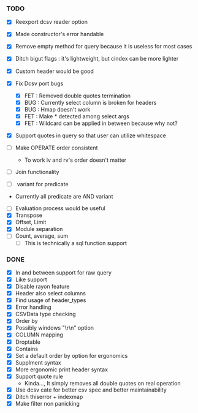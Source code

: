 ### TODO

* [x] Reexport dcsv reader option
* [x] Made constructor's error handable
* [x] Remove empty method for query because it is useless for most cases
* [x] Ditch bigut flags : it's lightweight, but cindex can be more lighter
* [x] Custom header would be good
* [x] Fix Dcsv port bugs
	* [x] FET : Removed double quotes termination
	* [x] BUG : Currently select column is broken for headers
	* [x] BUG : Hmap doesn't work
	* [x] FET : Make * detected among select args
	* [x] FET : Wildcard can be applied in between because why not?
* [x] Support quotes in query so that user can utilize whitespace

* [ ] Make OPERATE order consistent
	- To work lv and rv's order doesn't matter

* [ ] Join functionality
* [ ] <OR> variant for predicate
- Currently all predicate are AND variant
* [ ] Evaluation process would be useful
* [x] Transpose
* [x] Offset, Limit
* [x] Module separation
* [ ] Count, average, sum
	* [ ] This is technically a sql function support

### DONE

* [x] In and between support for raw query
* [x] Like support
* [x] Disable rayon feature
* [x] Header also select columns
* [x] Find usage of header\_types
* [x] Error handling
* [x] CSVData type checking
* [x] Order by
* [x] Possibly windows "\r\n" option
* [x] COLUMN mapping
* [x] Droptable
* [x] Contains
* [x] Set a default order by option for ergonomics
* [x] Supplment syntax
* [x] More ergonomic print header syntax
* [x] Support quote rule
	- Kinda..., It simply removes all double quotes on real operation
* [x] Use dcsv cate for better csv spec and better maintainability
* [x] Ditch thiserror + indexmap
* [x] Make filter non panicking
